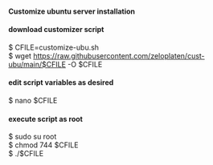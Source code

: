 #### Customize ubuntu server installation

#### download customizer script
$ CFILE=customize-ubu.sh \
$ wget https://raw.githubusercontent.com/zeloplaten/cust-ubu/main/$CFILE -O $CFILE

#### edit script variables as desired
$ nano $CFILE

#### execute script as root
$ sudo su root \
$ chmod 744 $CFILE \
$ ./$CFILE
